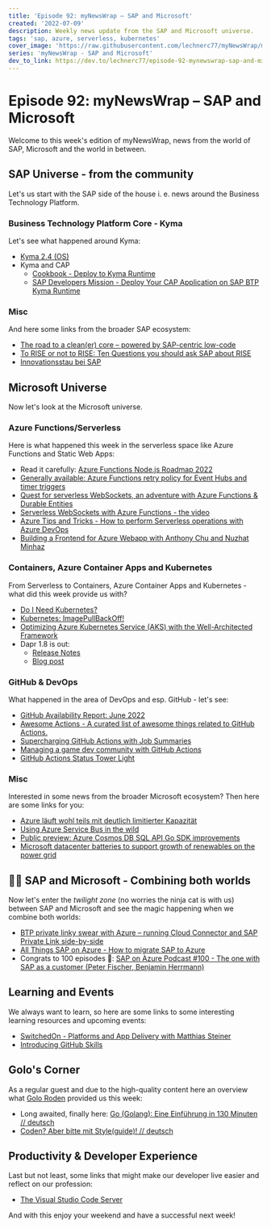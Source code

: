 ```yaml
---
title: 'Episode 92: myNewsWrap – SAP and Microsoft'
created: '2022-07-09'
description: Weekly news update from the SAP and Microsoft universe.
tags: 'sap, azure, serverless, kubernetes'
cover_image: 'https://raw.githubusercontent.com/lechnerc77/myNewsWrap/main/episodes/cover-images/Logo_small.jpg'
series: 'myNewsWrap - SAP and Microsoft'
dev_to_link: https://dev.to/lechnerc77/episode-92-mynewswrap-sap-and-microsoft-n5b
---
```


# Episode 92: myNewsWrap – SAP and Microsoft

Welcome to this week's edition of myNewsWrap, news from the world of SAP, Microsoft and the world in between.

## SAP Universe - from the community

Let's us start with the SAP side of the house i. e. news around the Business Technology Platform.

### Business Technology Platform Core - Kyma

Let's see what happened around Kyma:

* [Kyma 2.4 (OS)](https://kyma-project.io/blog/2022/6/30/release-notes-24)
* Kyma and CAP
  * [Cookbook - Deploy to Kyma Runtime](https://cap.cloud.sap/docs/guides/deployment/deploy-to-kyma)
  * [SAP Developers Mission - Deploy Your CAP Application on SAP BTP Kyma Runtime](https://developers.sap.com/mission.btp-deploy-cap-kyma.html)

### Misc

And here some links from the broader SAP ecosystem:

* [The road to a clean(er) core – powered by SAP-centric low-code](https://blogs.sap.com/2022/07/04/the-road-to-a-cleaner-core-powered-by-sap-centric-low-code/)
* [To RISE or not to RISE: Ten Questions you should ask SAP about RISE](https://www.linkedin.com/pulse/rise-ten-questions-you-should-ask-sap-joshua-greenbaum/)
* [Innovationsstau bei SAP](https://e-3.de/innovationsstau-bei-sap/)

## Microsoft Universe

Now let's look at the Microsoft universe.

### Azure Functions/Serverless

Here is what happened this week in the serverless space like Azure Functions and Static Web Apps:

* Read it carefully: [Azure Functions Node.js Roadmap 2022](https://github.com/Azure/azure-functions-nodejs-worker/wiki/Roadmap)
* [Generally available: Azure Functions retry policy for Event Hubs and timer triggers](https://azure.microsoft.com/en-us/updates/generally-available-azure-functions-retry-policy-for-event-hubs-and-timer-triggers/)
* [Quest for serverless WebSockets, an adventure with Azure Functions & Durable Entities](https://dev.to/ably/quest-for-serverless-websockets-an-adventure-with-azure-functions-durable-entities-36oh)
* [Serverless WebSockets with Azure Functions - the video](https://youtu.be/KHzdc3USFU4)
* [Azure Tips and Tricks - How to perform Serverless operations with Azure DevOps](https://techcommunity.microsoft.com/t5/azure-developer-community-blog/azure-tips-and-tricks-how-to-perform-serverless-operations-with/ba-p/3545900)
* [Building a Frontend for Azure Webapp with Anthony Chu and Nuzhat Minhaz](https://www.twitch.tv/videos/1525024297)

### Containers, Azure Container Apps and Kubernetes

From Serverless to Containers, Azure Container Apps and Kubernetes - what did this week provide us with?

* [Do I Need Kubernetes?](https://www.snapt.net/blog/do-i-need-kubernetes)
* [Kubernetes: ImagePullBackOff!](https://blog.ediri.io/kubernetes-imagepullbackoff)
* [Optimizing Azure Kubernetes Service (AKS) with the Well-Architected Framework](https://techcommunity.microsoft.com/t5/azure-architecture-blog/optimizing-azure-kubernetes-service-aks-with-the-well/ba-p/3352848)
* Dapr 1.8 is out:
  * [Release Notes](https://github.com/dapr/dapr/releases/tag/v1.8.0)
  * [Blog post](https://blog.dapr.io/posts/2022/07/08/dapr-v1.8-is-now-available/)

### GitHub & DevOps

What happened in the area of DevOps and esp. GitHub - let's see:

* [GitHub Availability Report: June 2022](https://github.blog/2022-07-06-github-availability-report-june-2022/)
* [Awesome Actions - A curated list of awesome things related to GitHub Actions.](https://github.com/sdras/awesome-actions)
* [Supercharging GitHub Actions with Job Summaries](https://github.blog/2022-05-09-supercharging-github-actions-with-job-summaries/)
* [Managing a game dev community with GitHub Actions](https://github.blog/2022-07-06-managing-a-game-dev-community/)
* [GitHub Actions Status Tower Light](https://learn.adafruit.com/github-actions-status-tower-light?view=all)

### Misc

Interested in some news from the broader Microsoft ecosystem? Then here are some links for you:

* [Azure läuft wohl teils mit deutlich limitierter Kapazität](https://www.golem.de/news/microsoft-azure-laeuft-wohl-teils-mit-deutlich-limitierter-kapazitaet-2207-166602.amp.html)
* [Using Azure Service Bus in the wild](https://devblogs.microsoft.com/azure-sdk/using-azure-service-bus-in-the-wild/)
* [Public preview: Azure Cosmos DB SQL API Go SDK improvements](https://azure.microsoft.com/updates/public-preview-azure-cosmos-db-sql-api-go-sdk-improvements/)
* [Microsoft datacenter batteries to support growth of renewables on the power grid](https://news.microsoft.com/innovation-stories/ireland-wind-farm-datacenter-ups/)

## 🐱‍👤 SAP and Microsoft - Combining both worlds

Now let's enter the _twilight zone_ (no worries the ninja cat is with us) between SAP and Microsoft and see the magic happening when we combine both worlds:

* [BTP private linky swear with Azure – running Cloud Connector and SAP Private Link side-by-side](https://blogs.sap.com/2022/07/07/btp-private-linky-swear-with-azure-running-cloud-connector-and-sap-private-link-side-by-side/)
* [All Things SAP on Azure - How to migrate SAP to Azure](https://youtu.be/-huD49IIor4)
* Congrats to 100 episodes 🎉: [SAP on Azure Podcast #100 - The one with SAP as a customer (Peter Fischer, Benjamin Herrmann)](https://youtu.be/ssFmPs4Q-bo)

## Learning and Events

We always want to learn, so here are some links to some interesting learning resources and upcoming events:

* [SwitchedOn - Platforms and App Delivery with Matthias Steiner](https://switched-on-with-james-wood-and-paul-modderman.simplecast.com/episodes/platforms-and-app-delivery-with-matthias-steiner)
* [Introducing GitHub Skills](https://github.blog/2022-06-06-introducing-github-skills/)

## Golo's Corner

As a regular guest and due to the high-quality content here an overview what [Golo Roden](https://twitter.com/goloroden) provided us this week:

* Long awaited, finally here: [Go (Golang): Eine Einführung in 130 Minuten // deutsch](https://youtu.be/eqSjKOPt7dg)
* [Coden? Aber bitte mit Style(guide)! // deutsch](https://youtu.be/tbOyo_njJeg)

## Productivity & Developer Experience

Last but not least, some links that might make our developer live easier and reflect on our profession:

* [The Visual Studio Code Server](https://code.visualstudio.com/blogs/2022/07/07/vscode-server)

And with this enjoy your weekend and have a successful next week!